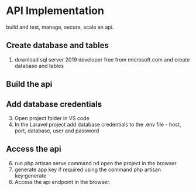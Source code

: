 API Implementation 
====================

build and test, manage, secure, scale an api.

Create database and tables
---------------------------

1. download sql server 2019 developer free from microsoft.com and create database and tables

Build the api
--------------

Add database credentials
--------------------------
3. Open project folder in VS code
4. In the Laravel project add database credentials to the .env file - host, port, database, user and password

Access the api
---------------
6. run php artisan serve command nd open the project in the browser
7. generate app key if required using the command php artisan key:generate
8. Access the api endpoint in the browser.
